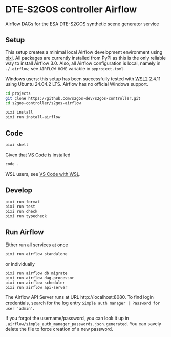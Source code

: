 # DTE-S2GOS controller Airflow

Airflow DAGs for the ESA DTE-S2GOS synthetic scene generator service

## Setup

This setup creates a minimal local Airflow development environment 
using [pixi](https://pixi.sh).
All packages are currently installed from PyPI as this is the only reliable
way to install Airflow 3.0.
Also, all Airflow configuration is local, namely in `./.airflow`, 
see `AIRFLOW_HOME` variable in `pyproject.toml`.

Windows users: this setup has been successfully tested with 
[WSL2](https://learn.microsoft.com/de-de/windows/wsl/) 2.4.11 
using Ubuntu 24.04.2 LTS. Airflow has no official Windows support. 

```bash
cd projects
git clone https://github.com/s2gos-dev/s2gos-controller.git
cd s2gos-controller/s2gos-airflow 
```

```bash
pixi install
pixi run install-airflow
```

## Code

```bash
pixi shell
```

Given that [VS Code](https://code.visualstudio.com/download) is installed 

```bash
code .
```

WSL users, see [VS Code with WSL](https://learn.microsoft.com/en-us/windows/wsl/tutorials/wsl-vscode).

## Develop

```bash
pixi run format
pixi run test
pixi run check
pixi run typecheck
```

## Run Airflow

Either run all services at once

```bash
pixi run airflow standalone
```

or individually

```bash
pixi run airflow db migrate
pixi run airflow dag-processor
pixi run airflow scheduler
pixi run airflow api-server
```

The Airflow API Server runs at URL http://localhost:8080. To find login credentials, 
search for the log entry `Simple auth manager | Password for user 'admin'`.

If you forgot the username/password, you can look it up in 
`.airflow/simple_auth_manager_passwords.json.generated`.
You can savely delete the file to force creation of a new password.
